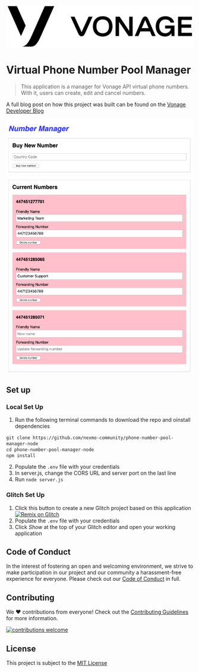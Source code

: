 ![Vonage](./public/vonage.png)

# Virtual Phone Number Pool Manager

> This application is a manager for Vonage API virtual phone numbers. With it, users can create, edit and cancel numbers.

A full blog post on how this project was built can be found on the [Vonage Developer Blog](https://www.nexmo.com/blog/2020/04/23/manage-a-pool-of-phone-numbers-with-node-js)

![Vonage](./public/application.png)

## Set up

### Local Set Up

1. Run the following terminal commands to download the repo and oinstall dependencies

```
git clone https://github.com/nexmo-community/phone-number-pool-manager-node
cd phone-number-pool-manager-node
npm install
```

2. Populate the `.env` file with your credentials
3. In server.js, change the CORS URL and server port on the last line
4. Run `node server.js`

### Glitch Set Up

1. Click this button to create a new Glitch project based on this application<br/>
[![Remix on Glitch](https://cdn.glitch.com/2703baf2-b643-4da7-ab91-7ee2a2d00b5b%2Fremix-button.svg)](https://glitch.com/edit/#!/import/github/nexmo-community/phone-number-pool-manager-node)
2. Populate the `.env` file with your credentials
3. Click _Show_ at the top of your Glitch editor and open your working application

[contributing]: CONTRIBUTING.md "Contributing"

## Code of Conduct

In the interest of fostering an open and welcoming environment, we strive to make participation in our project and our community a harassment-free experience for everyone. Please check out our [Code of Conduct][coc] in full.

## Contributing
We :heart: contributions from everyone! Check out the [Contributing Guidelines][contributing] for more information.

[![contributions welcome][contribadge]][issues]

## License

This project is subject to the [MIT License][license]

[logo]: vonage_logo.png "Vonage"
[contribadge]: https://img.shields.io/badge/contributions-welcome-brightgreen.svg?style=flat "Contributions Welcome"

[coc]: CODE_OF_CONDUCT.md "Code of Conduct"
[contributing]: CONTRIBUTING.md "Contributing"
[license]: LICENSE "MIT License"

[issues]: ./../../issues "Issues"
